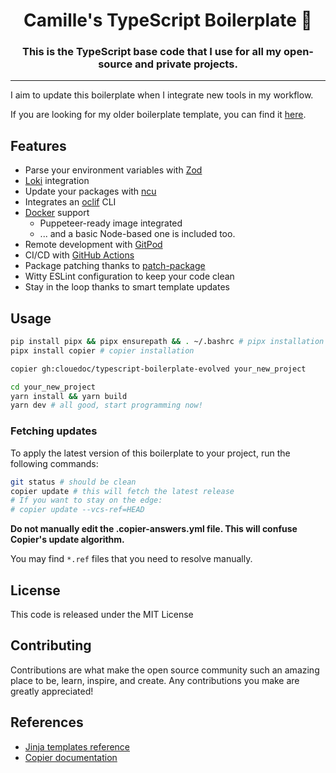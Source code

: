 <h1 align="center">
	 Camille's TypeScript Boilerplate 🥘
</h1>

<h3 align="center">
	This is the TypeScript base code that I use for all my open-source and private projects.
</h3>

---

I aim to update this boilerplate when I integrate new tools in my workflow.

If you are looking for my older boilerplate template, you can find it [here](https://github.com/clouedoc/typescript-boilerplate-old).

## Features

- Parse your environment variables with [Zod](https://github.com/colinhacks/zod)
- [Loki](https://github.com/grafana/loki/) integration
- Update your packages with [ncu](https://github.com/raineorshine/npm-check-updates)
- Integrates an [oclif](https://github.com/oclif/oclif) CLI
- [Docker](https://www.docker.com/) support
  - Puppeteer-ready image integrated
  - ... and a basic Node-based one is included too.
- Remote development with [GitPod](https://gitpod.io)
- CI/CD with [GitHub Actions](https://docs.github.com/en/actions)
- Package patching thanks to [patch-package](https://github.com/ds300/patch-package)
- Witty ESLint configuration to keep your code clean
- Stay in the loop thanks to smart template updates

## Usage

```bash
pip install pipx && pipx ensurepath && . ~/.bashrc # pipx installation
pipx install copier # copier installation

copier gh:clouedoc/typescript-boilerplate-evolved your_new_project

cd your_new_project
yarn install && yarn build
yarn dev # all good, start programming now!
```

### Fetching updates

To apply the latest version of this boilerplate to your project, run the following commands:

```bash
git status # should be clean
copier update # this will fetch the latest release
# If you want to stay on the edge:
# copier update --vcs-ref=HEAD
```

**Do not manually edit the .copier-answers.yml file. This will confuse Copier's update algorithm.**

You may find `*.ref` files that you need to resolve manually.

## License

This code is released under the MIT License

## Contributing

Contributions are what make the open source community such an amazing place to be, learn, inspire, and create. Any contributions you make are greatly appreciated!

## References

- [Jinja templates reference](https://jinja.palletsprojects.com/en/3.1.x/templates/#list-of-control-structures)
- [Copier documentation](https://copier.readthedocs.io/en/stable/)
